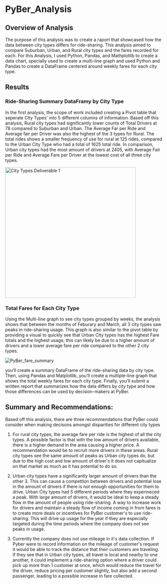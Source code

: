 # PyBer_Analysis

## Overview of Analysis

The purpose of this analysis was to create a raport that showcased how the data between city types differs for ride-sharing. This analysis aimed to compare Suburban, Urban, and Rural city types and the fares recorded for each. For this Analysis, I used Python, Pandas, and Mathplotlib to create a data chart, specially used to create a multi-line graph and used Python and Pandas to create a DataFrame centered around weekly fares for each city type.

## Results

### Ride-Sharing Summary DataFramy by City Type

In the first analysis, the scope of work included creating a Pivot table that seperate City Types' into 5 different columns of information. Based off this analysis, Rural city types had significantly lower counts of Total Drivers at 78 compared to Suburban and Urban. The Average Far per Ride and Average fair per Driver was also the highest of the 3 types for Rural. The total rides shows a smaller frequency of use for rural at 125 rides, compared to the Urban City Type who had a total of 1625 total ride. In comparison, Urban city types had the most amount of drivers at 2405, with Average Fair per Ride and Average Fare per Driver at the lowest cost of all three city types.

<img width="418" alt="City Types Deliverable 1" src="https://user-images.githubusercontent.com/102635884/168447519-dfb931a3-1a92-4367-baec-36d1349eed83.PNG">

### Total Fares for Each City Type

Using the Multi-line graph to see city types grouped by weeks, the analysis shows that between the months of Feburary and March, all 3 city types saw peaks in ride-sharing usage. This graph is also similar to the pivot table by providing a visual to quickly see that Urban City types has the highest Fare totals and the highest usage, this can likely be due to a higher amount of drivers and a lower average fare per ride compared to the other 2 city types. 

![PyBer_fare_summary](https://user-images.githubusercontent.com/102635884/168447701-4984e4e6-82af-480f-a322-7ea438128db3.png)

you’ll create a summary DataFrame of the ride-sharing data by city type. Then, using Pandas and Matplotlib, you’ll create a multiple-line graph that shows the total weekly fares for each city type. Finally, you’ll submit a written report that summarizes how the data differs by city type and how those differences can be used by decision-makers at PyBer.

## Summary and Recommendations:

Based off this analysis, there are three recommendations that PyBer could consider when making decisons amongst disparities for different city types

1. For rural city types, the average fare per ride is the highest of all the city types. A possible factor is that with the low amount of drivers available, there is a higher demand in the area causing a higher price. A recommendation would be to recruit more drivers in these areas. Rural city types see the same amount of peaks as Urban city types do, but due to the high cost and low amount of driver's it does not capitualize on that market as much as it has potential to do so. 

2. Urban city types have a significantly larger amount of drivers than the other 3. This can cause a compettion between drivers and potential lose in the amount of drivers if there is not enough opportunities for them to drive. Urban City types had 5 different periods where they experineced a peak. With large amount of drivers, it would be ideal to keep a steady flow in the amount of people using ride-sharing. A way to increase work for drivers and maintain a steady flow of income coming in from fares is to create more deals or incentives for PyBer customer's to use ride-sharing. This will drive up usage for the year if they are especially targeted during the time periods where the company does not see peaks in usage. 

3. Currently the company does not use mileage in it's data collection. If Pyber were to record information on the mileage of customer's request it would be able to track the distance that their customers are traveling. If they see that in Urban city types, all travel is local and nearby to one another, it could implement a ride-sharing option where a driver could pick up more than 1 customer at once, which would reduce the travel for the driver, reduce pricing per customer slightly, but also add a second passenger, leading to a possible increase in fare collected.    
